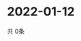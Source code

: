 # 2022-01-12
  共 0条

  <!-- BEGIN -->
  <!-- 最后更新时间Wed Jan 12 2022 10:05:00 GMT+0000 (Coordinated Universal Time) -->
  
  <!-- END -->
  
  